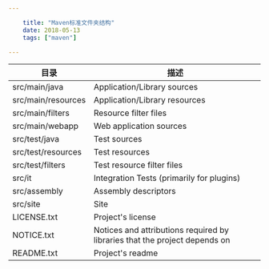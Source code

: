 ```yaml
---

    title: "Maven标准文件夹结构"
    date: 2018-05-13
    tags: ["maven"]

---
```


目录|描述
---|---
src/main/java|	Application/Library sources
src/main/resources|	Application/Library resources
src/main/filters|	Resource filter files
src/main/webapp|	Web application sources
src/test/java|	Test sources
src/test/resources|	Test resources
src/test/filters|	Test resource filter files
src/it|	Integration Tests (primarily for plugins)
src/assembly|	Assembly descriptors
src/site|	Site
LICENSE.txt|	Project's license
NOTICE.txt|	Notices and attributions required by libraries that the project depends on
README.txt|	Project's readme